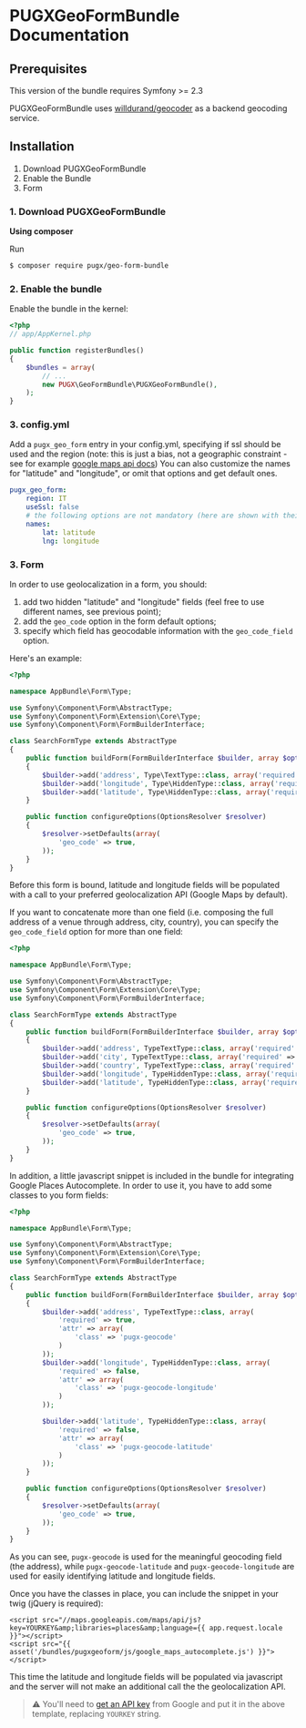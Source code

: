 PUGXGeoFormBundle Documentation
===============================

## Prerequisites

This version of the bundle requires Symfony >= 2.3

PUGXGeoFormBundle uses [willdurand/geocoder](https://packagist.org/packages/willdurand/geocoder) as a backend geocoding service.

## Installation

1. Download PUGXGeoFormBundle
2. Enable the Bundle
3. Form

### 1. Download PUGXGeoFormBundle

**Using composer**

Run

``` bash
$ composer require pugx/geo-form-bundle
```

### 2. Enable the bundle

Enable the bundle in the kernel:

``` php
<?php
// app/AppKernel.php

public function registerBundles()
{
    $bundles = array(
        // ...
        new PUGX\GeoFormBundle\PUGXGeoFormBundle(),
    );
}
```

### 3. config.yml

Add a `pugx_geo_form` entry in your config.yml, specifying if ssl should be used and the region (note: this is just a bias, not a geographic constraint - see for example [google maps api docs](https://developers.google.com/maps/documentation/geocoding/?hl=it-IT&csw=1#RegionCodes))
You can also customize the names for "latitude" and "longitude", or omit that options and get default ones.

``` yml
pugx_geo_form:
    region: IT
    useSsl: false
    # the following options are not mandatory (here are shown with their default value)
    names:
        lat: latitude
        lng: longitude
```

### 3. Form

In order to use geolocalization in a form, you should:

1. add two hidden "latitude" and "longitude" fields (feel free to use different names, see previous point);
2. add the `geo_code` option in the form default options;
3. specify which field has geocodable information with the `geo_code_field` option.

Here's an example:

``` php
<?php

namespace AppBundle\Form\Type;

use Symfony\Component\Form\AbstractType;
use Symfony\Component\Form\Extension\Core\Type;
use Symfony\Component\Form\FormBuilderInterface;

class SearchFormType extends AbstractType
{
    public function buildForm(FormBuilderInterface $builder, array $options)
    {
        $builder->add('address', Type\TextType::class, array('required' => true, 'geo_code_field' => true));
        $builder->add('longitude', Type\HiddenType::class, array('required' => false));
        $builder->add('latitude', Type\HiddenType::class, array('required' => false));
    }

    public function configureOptions(OptionsResolver $resolver)
    {
        $resolver->setDefaults(array(
            'geo_code' => true,
        ));
    }
}
```

Before this form is bound, latitude and longitude fields will be populated with a call to your preferred geolocalization
API (Google Maps by default).

If you want to concatenate more than one field (i.e. composing the full address of a venue through address, city, country),
you can specify the `geo_code_field` option for more than one field:

``` php
<?php

namespace AppBundle\Form\Type;

use Symfony\Component\Form\AbstractType;
use Symfony\Component\Form\Extension\Core\Type;
use Symfony\Component\Form\FormBuilderInterface;

class SearchFormType extends AbstractType
{
    public function buildForm(FormBuilderInterface $builder, array $options)
    {
        $builder->add('address', TypeTextType::class, array('required' => true, 'geo_code_field' => true));
        $builder->add('city', TypeTextType::class, array('required' => true, 'geo_code_field' => true));
        $builder->add('country', TypeTextType::class, array('required' => true, 'geo_code_field' => true));
        $builder->add('longitude', TypeHiddenType::class, array('required' => false));
        $builder->add('latitude', TypeHiddenType::class, array('required' => false));
    }

    public function configureOptions(OptionsResolver $resolver)
    {
        $resolver->setDefaults(array(
            'geo_code' => true,
        ));
    }
}

```

In addition, a little javascript snippet is included in the bundle for integrating Google Places Autocomplete.
In order to use it, you have to add some classes to you form fields:

``` php
<?php

namespace AppBundle\Form\Type;

use Symfony\Component\Form\AbstractType;
use Symfony\Component\Form\Extension\Core\Type;
use Symfony\Component\Form\FormBuilderInterface;

class SearchFormType extends AbstractType
{
    public function buildForm(FormBuilderInterface $builder, array $options)
    {
        $builder->add('address', TypeTextType::class, array(
            'required' => true,
            'attr' => array(
                'class' => 'pugx-geocode'
            )
        ));
        $builder->add('longitude', TypeHiddenType::class, array(
            'required' => false,
            'attr' => array(
                'class' => 'pugx-geocode-longitude'
            )
        ));

        $builder->add('latitude', TypeHiddenType::class, array(
            'required' => false,
            'attr' => array(
                'class' => 'pugx-geocode-latitude'
            )
        ));
    }

    public function configureOptions(OptionsResolver $resolver)
    {
        $resolver->setDefaults(array(
            'geo_code' => true,
        ));
    }
}

```

As you can see, `pugx-geocode` is used for the meaningful geocoding field (the address), while `pugx-geocode-latitude` and
`pugx-geocode-longitude` are used for easily identifying latitude and longitude fields.

Once you have the classes in place, you can include the snippet in your twig (jQuery is required):

``` html+jinja
<script src="//maps.googleapis.com/maps/api/js?key=YOURKEY&amp;libraries=places&amp;language={{ app.request.locale }}"></script>
<script src="{{ asset('/bundles/pugxgeoform/js/google_maps_autocomplete.js') }}"></script>

```

This time the latitude and longitude fields will be populated via javascript and the server will not make an additional
call the the geolocalization API.

> ⚠  You'll need to [get an API key](https://developers.google.com/maps/documentation/javascript/get-api-key)
> from Google and put it in the above template, replacing `YOURKEY` string.

